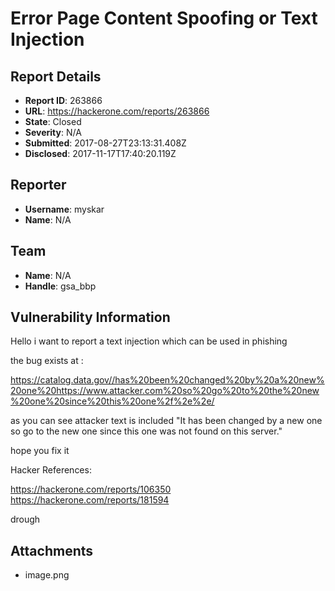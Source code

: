 # Error Page Content Spoofing or Text Injection

## Report Details
- **Report ID**: 263866
- **URL**: https://hackerone.com/reports/263866
- **State**: Closed
- **Severity**: N/A
- **Submitted**: 2017-08-27T23:13:31.408Z
- **Disclosed**: 2017-11-17T17:40:20.119Z

## Reporter
- **Username**: myskar
- **Name**: N/A

## Team
- **Name**: N/A
- **Handle**: gsa_bbp

## Vulnerability Information
Hello i want to report a text injection which can be used in phishing

the bug exists at :

https://catalog.data.gov//has%20been%20changed%20by%20a%20new%20one%20https://www.attacker.com%20so%20go%20to%20the%20new%20one%20since%20this%20one%2f%2e%2e/

as you can see attacker text is included
"It has been changed by a new one so go to the new one since this one was not found on this server."

hope you fix it

Hacker References:

https://hackerone.com/reports/106350
https://hackerone.com/reports/181594

drough

## Attachments
- image.png
